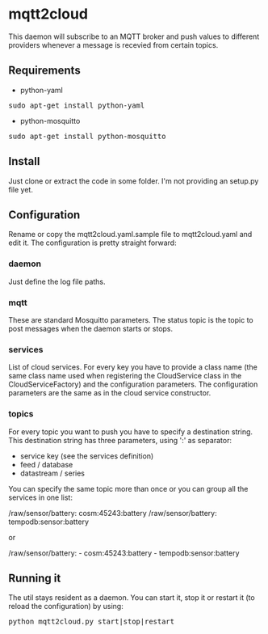 # mqtt2cloud

This daemon will subscribe to an MQTT broker and push values to different providers whenever a message is recevied from certain topics.

## Requirements

* python-yaml
<pre>sudo apt-get install python-yaml</pre>

* python-mosquitto
<pre>sudo apt-get install python-mosquitto</pre>

## Install

Just clone or extract the code in some folder. I'm not providing an setup.py file yet.

## Configuration

Rename or copy the mqtt2cloud.yaml.sample file to mqtt2cloud.yaml and edit it. The configuration is pretty straight forward:

### daemon

Just define the log file paths.

### mqtt

These are standard Mosquitto parameters. The status topic is the topic to post messages when the daemon starts or stops.

### services

List of cloud services. For every key you have to provide a class name (the same class name used when registering the CloudService class in the CloudServiceFactory) and the configuration parameters.
The configuration parameters are the same as in the cloud service constructor.

### topics

For every topic you want to push you have to specify a destination string. This destination string has three parameters, using ':' as separator:
- service key (see the services definition)
- feed / database
- datastream / series

You can specify the same topic more than once or you can group all the services in one list:

/raw/sensor/battery: cosm:45243:battery
/raw/sensor/battery: tempodb:sensor:battery

or

/raw/sensor/battery: 
    - cosm:45243:battery
    - tempodb:sensor:battery

## Running it

The util stays resident as a daemon. You can start it, stop it or restart it (to reload the configuration) by using:

<pre>python mqtt2cloud.py start|stop|restart</pre>



